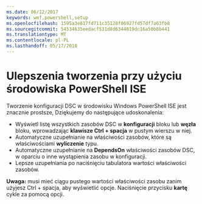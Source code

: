 ```yaml
---
ms.date: 06/12/2017
keywords: wmf,powershell,setup
ms.openlocfilehash: 1595a3e817fd711c35128f06927fd57df7a63fb8
ms.sourcegitcommit: 54534635eedacf531d8d6344019dc16a50b8b441
ms.translationtype: MT
ms.contentlocale: pl-PL
ms.lasthandoff: 05/17/2018
---
```

# <a name="authoring-improvements-using-powershell-ise"></a>Ulepszenia tworzenia przy użyciu środowiska PowerShell ISE

Tworzenie konfiguracji DSC w środowisku Windows PowerShell ISE jest znacznie prostsze, Dziękujemy do następujące udoskonalenia:

- Wyświetl listę wszystkich zasobów DSC w **konfiguracji** bloku lub **węzła** bloku, wprowadzając **klawisze Ctrl + spacja** w pustym wierszu w niej.
- Automatyczne uzupełnianie na właściwości zasobów, które są właściwościami **wyliczenie** typu.
- Automatyczne uzupełnianie na **DependsOn** właściwości zasobów DSC, w oparciu o inne wystąpienia zasobu w konfiguracji.
- Lepsze uzupełniania po naciśnięciu tabulatora wartości właściwości zasobów.

**Uwaga:** musi mieć ciągu pustego wartości właściwości zasobu zanim użyjesz Ctrl + spacja, aby wyświetlić opcje. Naciśnięcie przycisku **kartę** cykle za pomocą opcji.
